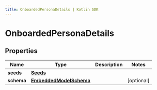 ```yaml
---
title: OnboardedPersonaDetails | Kotlin SDK
---
```



# OnboardedPersonaDetails

## Properties
Name | Type | Description | Notes
------------ | ------------- | ------------- | -------------
**seeds** | [**Seeds**](Seeds) |  | 
**schema** | [**EmbeddedModelSchema**](EmbeddedModelSchema) |  |  [optional]



